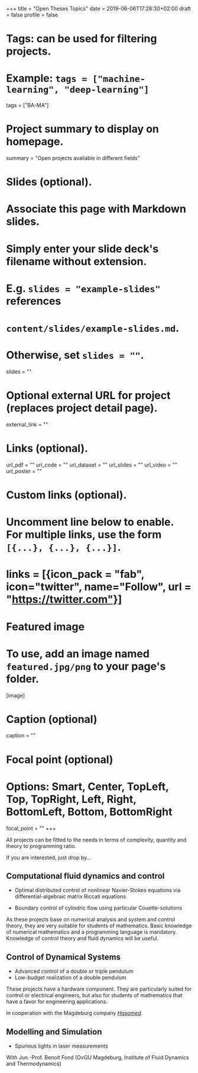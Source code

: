 +++
title = "Open Theses Topics"
date = 2019-06-06T17:28:30+02:00
draft = false
profile = false

# Tags: can be used for filtering projects.
# Example: `tags = ["machine-learning", "deep-learning"]`
tags = ["BA-MA"]

# Project summary to display on homepage.
summary = "Open projects available in different fields"

# Slides (optional).
#   Associate this page with Markdown slides.
#   Simply enter your slide deck's filename without extension.
#   E.g. `slides = "example-slides"` references 
#   `content/slides/example-slides.md`.
#   Otherwise, set `slides = ""`.
slides = ""

# Optional external URL for project (replaces project detail page).
external_link = ""

# Links (optional).
url_pdf = ""
url_code = ""
url_dataset = ""
url_slides = ""
url_video = ""
url_poster = ""

# Custom links (optional).
#   Uncomment line below to enable. For multiple links, use the form `[{...}, {...}, {...}]`.
# links = [{icon_pack = "fab", icon="twitter", name="Follow", url = "https://twitter.com"}]

# Featured image
# To use, add an image named `featured.jpg/png` to your page's folder. 
[image]
  # Caption (optional)
  caption = ""

  # Focal point (optional)
  # Options: Smart, Center, TopLeft, Top, TopRight, Left, Right, BottomLeft, Bottom, BottomRight
  focal_point = ""
+++


All projects can be fitted to the needs in terms of complexity, quantity and theory to programming ratio. 

If you are interested, just drop by...

## Computational fluid dynamics and control

 * Optimal distributed control of nonlinear Navier-Stokes equations via differential-algebraic matrix Riccati equations

 * Boundary control of cylindric flow using particular Couette-solutions

As these projects base on numerical analysis and system and control theory, they are very suitable for students of mathematics. Basic knowledge of numerical mathematics and a programming language is mandatory. Knowledge of control theory and fluid dynamics will be useful.

## Control of Dynamical Systems

 * Advanced control of a double or triple pendulum
 * Low-budget realization of a double pendulum 
 
These projects have a hardware component. They are particularly suited for control or electrical engineers, but also for students of mathematics that have a favor for engineering applications. 

In cooperation with the Magdeburg company [*Hasomed*](https://www.hasomed.de).

## Modelling and Simulation

 * Spurious lights in laser measurements

With Jun.-Prof. Benoit Fond (OvGU Magdeburg, Institute of Fluid Dynamics and Thermodynamics)
